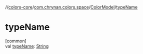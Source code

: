 //[colors-core](../../../index.md)/[com.chrynan.colors.space](../index.md)/[ColorModel](index.md)/[typeName](type-name.md)

# typeName

[common]\
val [typeName](type-name.md): [String](https://kotlinlang.org/api/latest/jvm/stdlib/kotlin/-string/index.html)
